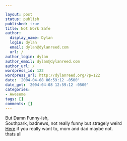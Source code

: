 ```yaml
---

layout: post
status: publish
published: true
title: Not Work Safe
author:
  display_name: Dylan
  login: dylan
  email: dylan@dylanreed.com
  url: /
author_login: dylan
author_email: dylan@dylanreed.com
author_url: /
wordpress_id: 122
wordpress_url: http://dylanreed.org/?p=122
date: '2004-04-08 06:59:12 -0500'
date_gmt: '2004-04-08 12:59:12 -0500'
categories:
- Awesome
tags: []
comments: []
---
```


   But Damn Funny-ish,  
Southpark, badnews, not really funny but stragely weird  
[Here][1] if you really want to, mom and dad maybe not.  
thats all

   [1]: http://home.no.net/shorts6/southparkjoke.wmv

